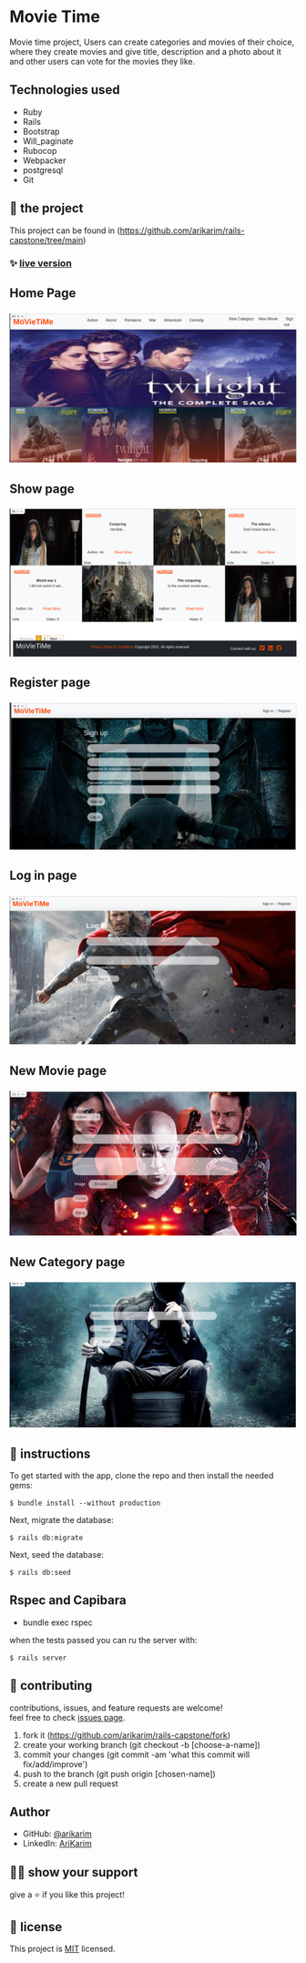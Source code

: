 # Movie Time

Movie time project, Users can create categories and movies of their choice, where they create movies and give title, description and a photo about it and other users can vote for the movies they like.

## Technologies used

- Ruby
- Rails
- Bootstrap
- Will_paginate
- Rubocop
- Webpacker
- postgresql
- Git

## 🚀 the project

This project can be found in (https://github.com/arikarim/rails-capstone/tree/main)




### ✨ [live version](https://enigmatic-dusk-36516.herokuapp.com/)

## Home Page

###   ![screenshot](img/homepage.png)



## Show page

###   ![screenshot](img/showpage.png)


## Register page

###   ![screenshot](img/register.png)


## Log in page

###   ![screenshot](img/signinn.png)

## New Movie page

###   ![screenshot](img/newarticle.png)

## New Category page

###   ![screenshot](img/newcategory.png)


## 🔨 instructions

To get started with the app, clone the repo and then install the needed gems:

```
$ bundle install --without production
```

Next, migrate the database:

```
$ rails db:migrate
```

Next, seed the database:

```
$ rails db:seed
```


## Rspec and Capibara

- bundle exec rspec

when the tests passed you can ru the server with:

```
$ rails server
```




## 🤝 contributing

contributions, issues, and feature requests are welcome!<br/>feel free to check [issues page](https://github.com/arikarim/rails-capstone/issues).

1. fork it (https://github.com/arikarim/rails-capstone/fork)
2. create your working branch (git checkout -b [choose-a-name])
3. commit your changes (git commit -am 'what this commit will fix/add/improve')
4. push to the branch (git push origin [chosen-name])
5. create a new pull request

## Author

- GitHub: [@arikarim](https://github.com/arikarim)
- LinkedIn: [AriKarim](https://www.linkedin.com/in/ari-karim-523bb81b3)

## 🙋‍♂ show your support

give a ⭐️ if you like this project!

## 📝 license

This project is [MIT](LICENSE) licensed.
